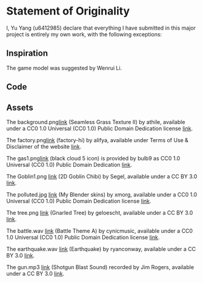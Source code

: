 # Statement of Originality

I, Yu Yang (u6412985) declare that everything I have submitted in this major
project is entirely my own work, with the following exceptions:

## Inspiration
The game model was suggested by Wenrui Li.


## Code

## Assets

The background.png[link](https://opengameart.org/content/seamless-grass-texture-ii) (Seamless Grass Texture II) by athile, available under a CC0 1.0 Universal (CC0 1.0) Public Domain Dedication license [link](https://creativecommons.org/publicdomain/zero/1.0/).

The factory.png[link](http://www.clker.com/cliparts/5/u/N/P/P/S/factory-hi.png) (factory-hi) by alifya, available under Terms of Use & Disclaimer of the website [link](http://www.clker.com/disclaimer.html).

The gas1.png[link](http://www.iconsdb.com/black-icons/cloud-5-icon.html) (black cloud 5 icon) is provided by bulb9 as CC0 1.0 Universal (CC0 1.0) Public Domain Dedication [link](https://creativecommons.org/publicdomain/zero/1.0/).

The Goblin1.png [link](https://opengameart.org/content/2d-goblin-chibi) (2D Goblin Chibi) by Segel, available under a CC BY 3.0 [link](https://creativecommons.org/licenses/by/3.0/).

The polluted.jpg [link](https://opengameart.org/content/my-blender-skins) (My Blender skins) by xmorg, available under a CC0 1.0 Universal (CC0 1.0) Public Domain Dedication license [link](https://creativecommons.org/publicdomain/zero/1.0/).

The tree.png [link](https://opengameart.org/content/gnarled-tree) (Gnarled Tree) by geloescht, available under a CC BY 3.0 [link](https://creativecommons.org/licenses/by/3.0/).

The battle.wav [link](https://opengameart.org/content/battle-theme-a) (Battle Theme A) by cynicmusic,  available under a CC0 1.0 Universal (CC0 1.0) Public Domain Dedication license [link](https://creativecommons.org/publicdomain/zero/1.0/).

The earthquake.wav [link](http://freesound.org/people/ryanconway/sounds/248343/) (Earthquake) by ryanconway, available under a CC BY 3.0 [link](https://creativecommons.org/licenses/by/3.0/).

The gun.mp3 [link](http://soundbible.com/1919-Shotgun-Blast.html) (Shotgun Blast Sound) recorded by Jim Rogers, available under a CC BY 3.0 [link](https://creativecommons.org/licenses/by/3.0/).
